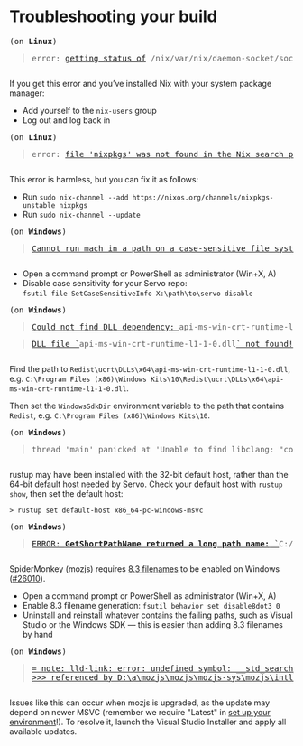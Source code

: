 # Troubleshooting your build

<div hidden>

See the [style guide](../style-guide.md#error-messages) for how to format error messages.
</div>

<pre><span class="_blockquote_title">(on <strong>Linux</strong>)</span><blockquote><samp>error: <a href="https://github.com/NixOS/nix/blob/e3fa7c38d7af8f34de0c24766b2e8cf1cd1330f0/src/libutil/file-system.cc#L164-L184">getting status of</a> /nix/var/nix/daemon-socket/socket: Permission denied</samp></blockquote></pre>

If you get this error and you’ve installed Nix with your system package manager:

- Add yourself to the `nix-users` group
- Log out and log back in

<pre><span class="_blockquote_title">(on <strong>Linux</strong>)</span><blockquote><samp>error: <a href="https://github.com/NixOS/nix/blob/e3fa7c38d7af8f34de0c24766b2e8cf1cd1330f0/src/libexpr/eval.cc#L2849">file 'nixpkgs' was not found in the Nix search path (add it using $NIX_PATH or -I)</a></samp></blockquote></pre>

This error is harmless, but you can fix it as follows:

- Run `sudo nix-channel --add https://nixos.org/channels/nixpkgs-unstable nixpkgs`
- Run `sudo nix-channel --update`

<pre><span class="_blockquote_title">(on <strong>Windows</strong>)</span><blockquote><samp><a href="https://github.com/servo/servo/blob/d9f067e998671d16a0274c2a7c8227fec96a4607/python/mach_bootstrap.py#L179">Cannot run mach in a path on a case-sensitive file system on Windows.</a></samp></blockquote></pre>

- Open a command prompt or PowerShell as administrator (Win+X, A)
- Disable case sensitivity for your Servo repo:<br>
  `fsutil file SetCaseSensitiveInfo X:\path\to\servo disable`

<pre><span class="_blockquote_title">(on <strong>Windows</strong>)</span><blockquote><samp><a href="https://github.com/servo/servo/blob/d86e713a9cb5be2555d63bd477d47d440fa8c832/python/servo/build_commands.py#L460">Could not find DLL dependency: </a>api-ms-win-crt-runtime-l1-1-0.dll</samp></blockquote><blockquote><samp><a href="https://github.com/servo/servo/blob/f76982e2e7f411e2e2fd8e6dbfe92a080acefc54/python/servo/build_commands.py#L531">DLL file `</a>api-ms-win-crt-runtime-l1-1-0.dll<a href="https://github.com/servo/servo/blob/f76982e2e7f411e2e2fd8e6dbfe92a080acefc54/python/servo/build_commands.py#L531">` not found!</a></samp></blockquote></pre>

Find the path to `Redist\ucrt\DLLs\x64\api-ms-win-crt-runtime-l1-1-0.dll`, e.g. `C:\Program Files (x86)\Windows Kits\10\Redist\ucrt\DLLs\x64\api-ms-win-crt-runtime-l1-1-0.dll`.

Then set the `WindowsSdkDir` environment variable to the path that contains `Redist`, e.g. `C:\Program Files (x86)\Windows Kits\10`.

<pre><span class="_blockquote_title">(on <strong>Windows</strong>)</span><blockquote><samp>thread 'main' panicked at 'Unable to find libclang: "couldn\'t find any valid shared libraries matching: [\'clang.dll\', \'libclang.dll\'], set the `LIBCLANG_PATH` environment variable to a path where one of these files can be found (invalid: [(C:\\Program Files\\LLVM\\bin\\libclang.dll: <strong>invalid DLL (64-bit)</strong>)])"', C:\Users\me\.cargo\registry\src\...</samp></blockquote></pre>

rustup may have been installed with the 32-bit default host, rather than the 64-bit default host needed by Servo.
Check your default host with `rustup show`, then set the default host:

`> rustup set default-host x86_64-pc-windows-msvc`

<pre><span class="_blockquote_title">(on <strong>Windows</strong>)</span><blockquote><samp><a href="https://searchfox.org/mozilla-central/rev/058ab60e5020d7c5c98cf82d298aa84626e0cd79/build/moz.configure/util.configure#143-147">ERROR: <strong>GetShortPathName returned a long path name:</strong> `</a>C:/PROGRA~2/Windows Kits/10/<a href="https://searchfox.org/mozilla-central/rev/058ab60e5020d7c5c98cf82d298aa84626e0cd79/build/moz.configure/util.configure#143-147">`. Use `fsutil file setshortname' to create a short name for any components of this path that have spaces.</a></samp></blockquote></pre>

SpiderMonkey (mozjs) requires [8.3 filenames](https://en.wikipedia.org/wiki/8.3_filename) to be enabled on Windows ([#26010](https://github.com/servo/servo/issues/26010)).

- Open a command prompt or PowerShell as administrator (Win+X, A)
- Enable 8.3 filename generation: `fsutil behavior set disable8dot3 0`
- Uninstall and reinstall whatever contains the failing paths, such as Visual Studio or the Windows SDK — this is easier than adding 8.3 filenames by hand

<pre><span class="_blockquote_title">(on <strong>Windows</strong>)</span><blockquote><samp><a href="https://servo.zulipchat.com/#narrow/channel/263398-general/topic/Build.20issues/near/507644362">= note: lld-link: error: undefined symbol: __std_search_1
>>> referenced by D:\a\mozjs\mozjs\mozjs-sys\mozjs\intl\components\src\NumberFormatterSkeleton.cpp:157</a></samp></blockquote></pre>

Issues like this can occur when mozjs is upgraded, as the update may depend on newer MSVC (remember we require "Latest" in [set up your environment](setting-up-your-environment.md#tools-for-windows)!).  To resolve it, launch the Visual Studio Installer and apply all available updates.

